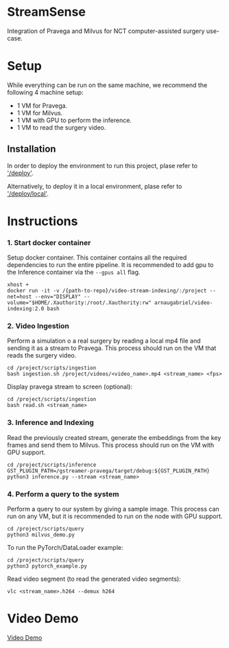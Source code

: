 # StreamSense
Integration of Pravega and Milvus for NCT computer-assisted surgery use-case.

# Setup

While everything can be run on the same machine, we recommend the following 4 machine setup:

* 1 VM for Pravega.
* 1 VM for Milvus.
* 1 VM with GPU to perform the inference.
* 1 VM to read the surgery video. 

## Installation

In order to deploy the environment to run this project, plase refer to ['/deploy'](https://github.com/pravega/pravega/blob/master/documentation/src/docs/deployment/deployment.md).

Alternatively, to deploy it in a local environment, plase refer to ['/deploy/local'](https://github.com/pravega/pravega/blob/master/documentation/src/docs/deployment/deployment.md).

# Instructions
### 1. Start docker container
Setup docker container. This container contains all the required dependencies to run the entire pipeline. It is recommended to add gpu to the Inference container via the ```--gpus all``` flag.

```
xhost +
docker run -it -v /{path-to-repo}/video-stream-indexing/:/project --net=host --env="DISPLAY" --volume="$HOME/.Xauthority:/root/.Xauthority:rw" arnaugabriel/video-indexing:2.0 bash
```

### 2. Video Ingestion
Perform a simulation o a real surgery by reading a local mp4 file and sending it as a stream to Pravega. This process should run on the VM that reads the surgery video.
```
cd /project/scripts/ingestion
bash ingestion.sh /project/videos/<video_name>.mp4 <stream_name> <fps>
```

Display pravega stream to screen (optional):
```
cd /project/scripts/ingestion
bash read.sh <stream_name>
```

### 3. Inference and Indexing
Read the previously created stream, generate the embeddings from the key frames and send them to Milvus. This process should run on the VM with GPU support.

```
cd /project/scripts/inference
GST_PLUGIN_PATH=/gstreamer-pravega/target/debug:${GST_PLUGIN_PATH} python3 inference.py --stream <stream_name>
```

### 4. Perform a query to the system

Perform a query to our system by giving a sample image. This process can run on any VM, but it is recommended to run on the node with GPU support.
```
cd /project/scripts/query
python3 milvus_demo.py
```

To run the PyTorch/DataLoader example:
```
cd /project/scripts/query
python3 pytorch_example.py
```

Read video segment (to read the generated video segments):
```
vlc <stream_name>.h264 --demux h264
```

# Video Demo

[Video Demo](https://github.com/ArnauGabrielAtienza/video-stream-indexing/blob/main/media/demo.mp4)